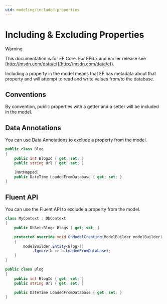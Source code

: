 ```yaml
---
uid: modeling/included-properties
---
```

# Including & Excluding Properties

> [!WARNING]
> This documentation is for EF Core. For EF6.x and earlier release see [http://msdn.com/data/ef](http://msdn.com/data/ef).

Including a property in the model means that EF has metadata about that property and will attempt to read and write values from/to the database.

## Conventions

By convention, public properties with a getter and a setter will be included in the model.

## Data Annotations

You can use Data Annotations to exclude a property from the model.

<!-- [!code-csharp[Main](samples/Modeling/DataAnnotations/Samples/IgnoreProperty.cs?highlight=6)] -->
````csharp
public class Blog
{
    public int BlogId { get; set; }
    public string Url { get; set; }

    [NotMapped]
    public DateTime LoadedFromDatabase { get; set; }
}
````

## Fluent API

You can use the Fluent API to exclude a property from the model.

<!-- [!code-csharp[Main](samples/Modeling/FluentAPI/Samples/IgnoreProperty.cs?highlight=7,8)] -->
````csharp
class MyContext : DbContext
{
    public DbSet<Blog> Blogs { get; set; }

    protected override void OnModelCreating(ModelBuilder modelBuilder)
    {
        modelBuilder.Entity<Blog>()
            .Ignore(b => b.LoadedFromDatabase);
    }
}

public class Blog
{
    public int BlogId { get; set; }
    public string Url { get; set; }

    public DateTime LoadedFromDatabase { get; set; }
}
````
